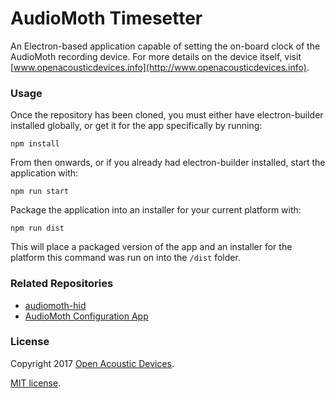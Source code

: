 # AudioMoth Timesetter #

An Electron-based application capable of setting the on-board clock of the AudioMoth recording device.
For more details on the device itself, visit [www.openacousticdevices.info](http://www.openacousticdevices.info).

### Usage ###
Once the repository has been cloned, you must either have electron-builder installed globally, or get it for the app specifically by running:
```
npm install
```

From then onwards, or if you already had electron-builder installed, start the application with:
```
npm run start 
```

Package the application into an installer for your current platform with:
```
npm run dist
```
This will place a packaged version of the app and an installer for the platform this command was run on into the `/dist` folder.

### Related Repositories ###
* [audiomoth-hid](https://github.com/OpenAcousticDevices/audiomoth-hid)
* [AudioMoth Configuration App](https://github.com/OpenAcousticDevices/AudioMoth-Configuration-App)

### License ###

Copyright 2017 [Open Acoustic Devices](http://www.openacousticdevices.info/).

[MIT license](http://www.openacousticdevices.info/license).
